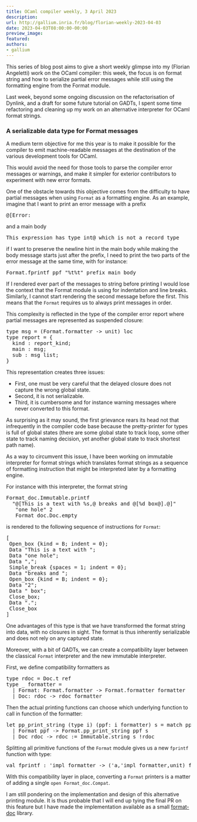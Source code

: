 ```yaml
---
title: OCaml compiler weekly, 3 April 2023
description:
url: http://gallium.inria.fr/blog/florian-weekly-2023-04-03
date: 2023-04-03T08:00:00-00:00
preview_image:
featured:
authors:
- gallium
---
```




  <p>This series of blog post aims to give a short weekly glimpse into my
(Florian Angeletti) work on the OCaml compiler: this week, the focus is
on format string and how to serialize partial error messages while still
using the formatting engine from the Format module.</p>


  

  
<p>Last week, beyond some ongoing discussion on the refactorisation of
Dynlink, and a draft for some future tutorial on GADTs, I spent some
time refactoring and cleaning up my work on an alternative interpreter
for OCaml format strings.</p>
<h3>A serializable
data type for Format messages</h3>
<p>A medium term objective for me this year is to make it possible for
the compiler to emit machine-readable messages at the destination of the
various development tools for OCaml.</p>
<p>This would avoid the need for those tools to parse the compiler error
messages or warnings, and make it simpler for exterior contributors to
experiment with new error formats.</p>
<p>One of the obstacle towards this objective comes from the difficulty
to have partial messages when using <code>Format</code> as a formatting
engine. As an example, imagine that I want to print an error message
with a prefix</p>
<div class="highlight"><pre><span></span><span class="o">@[</span><span class="nc">Error</span><span class="o">:</span>
</pre></div>

<p>and a main body</p>
<div class="highlight"><pre><span></span><span class="nc">This</span> <span class="n">expression</span> <span class="n">has</span> <span class="k">type</span> <span class="kt">int</span><span class="o">@</span> <span class="n">which</span> <span class="n">is</span> <span class="n">not</span> <span class="n">a</span> <span class="n">record</span> <span class="k">type</span>
</pre></div>

<p>if I want to preserve the newline hint in the main body while making
the body message starts just after the prefix, I need to print the two
parts of the error message at the same time, with for instance:</p>
<div class="highlight"><pre><span></span><span class="nn">Format</span><span class="p">.</span><span class="n">fprintf</span> <span class="n">ppf</span> <span class="s2">&quot;%t%t&quot;</span> <span class="n">prefix</span> <span class="n">main_body</span>
</pre></div>

<p>If I rendered ever part of the messages to string before printing I
would lose the context that the Format module is using for indentation
and line breaks. Similarly, I cannot start rendering the second message
before the first. This means that the <code>Format</code> requires us to
always print messages in order.</p>
<p>This complexity is reflected in the type of the compiler error report
where partial messages are represented as suspended closure:</p>
<div class="highlight"><pre><span></span><span class="k">type</span> <span class="n">msg</span> <span class="o">=</span> <span class="o">(</span><span class="nn">Format</span><span class="p">.</span><span class="n">formatter</span> <span class="o">-&gt;</span> <span class="kt">unit</span><span class="o">)</span> <span class="n">loc</span>
<span class="k">type</span> <span class="n">report</span> <span class="o">=</span> <span class="o">{</span>
  <span class="n">kind</span> <span class="o">:</span> <span class="n">report_kind</span><span class="o">;</span>
  <span class="n">main</span> <span class="o">:</span> <span class="n">msg</span><span class="o">;</span>
  <span class="n">sub</span> <span class="o">:</span> <span class="n">msg</span> <span class="kt">list</span><span class="o">;</span>
<span class="o">}</span>
</pre></div>

<p>This representation creates three issues:</p>
<ul>
<li>First, one must be very careful that the delayed closure does not
capture the wrong global state.</li>
<li>Second, it is not serializable.</li>
<li>Third, it is cumbersome and for instance warning messages where
never converted to this format.</li>
</ul>
<p>As surprising as it may sound, the first grievance rears its head not
that infrequently in the compiler code base because the pretty-printer
for types is full of global states (there are some global state to track
loop, some other state to track naming decision, yet another global
state to track shortest path name).</p>
<p>As a way to circumvent this issue, I have been working on immutable
interpreter for format strings which translates format strings as a
sequence of formatting instruction that might be interpreted later by a
formatting engine.</p>
<p>For instance with this interpreter, the format string</p>
<div class="highlight"><pre><span></span><span class="nn">Format_doc</span><span class="p">.</span><span class="nn">Immutable</span><span class="p">.</span><span class="n">printf</span>
  <span class="s2">&quot;@[This is a text with %s,@ breaks and @[%d box@].@]&quot;</span>
   <span class="s2">&quot;one hole&quot;</span> <span class="mi">2</span>
   <span class="nn">Format_doc</span><span class="p">.</span><span class="nn">Doc</span><span class="p">.</span><span class="n">empty</span>
</pre></div>

<p>is rendered to the following sequence of instructions for
<code>Format</code>:</p>
<div class="highlight"><pre><span></span><span class="o">[</span>
 <span class="nc">Open_box</span> <span class="o">{</span><span class="n">kind</span> <span class="o">=</span> <span class="nc">B</span><span class="o">;</span> <span class="n">indent</span> <span class="o">=</span> <span class="mi">0</span><span class="o">};</span>
 <span class="nc">Data</span> <span class="s2">&quot;This is a text with &quot;</span><span class="o">;</span>
 <span class="nc">Data</span> <span class="s2">&quot;one hole&quot;</span><span class="o">;</span>
 <span class="nc">Data</span> <span class="s2">&quot;,&quot;</span><span class="o">;</span>
 <span class="nc">Simple_break</span> <span class="o">{</span><span class="n">spaces</span> <span class="o">=</span> <span class="mi">1</span><span class="o">;</span> <span class="n">indent</span> <span class="o">=</span> <span class="mi">0</span><span class="o">};</span>
 <span class="nc">Data</span> <span class="s2">&quot;breaks and &quot;</span><span class="o">;</span>
 <span class="nc">Open_box</span> <span class="o">{</span><span class="n">kind</span> <span class="o">=</span> <span class="nc">B</span><span class="o">;</span> <span class="n">indent</span> <span class="o">=</span> <span class="mi">0</span><span class="o">};</span>
 <span class="nc">Data</span> <span class="s2">&quot;2&quot;</span><span class="o">;</span>
 <span class="nc">Data</span> <span class="s2">&quot; box&quot;</span><span class="o">;</span>
 <span class="nc">Close_box</span><span class="o">;</span>
 <span class="nc">Data</span> <span class="s2">&quot;.&quot;</span><span class="o">;</span>
 <span class="nc">Close_box</span>
<span class="o">]</span>
</pre></div>

<p>One advantages of this type is that we have transformed the format
string into data, with no closures in sight. The format is thus
inherently serializable and does not rely on any captured state.</p>
<p>Moreover, with a bit of GADTs, we can create a compatibility layer
between the classical <code>Format</code> interpreter and the new
immutable interpreter.</p>
<p>First, we define compatibility formatters as</p>
<div class="highlight"><pre><span></span><span class="k">type</span> <span class="n">rdoc</span> <span class="o">=</span> <span class="nn">Doc</span><span class="p">.</span><span class="n">t</span> <span class="n">ref</span>
<span class="k">type</span> <span class="o">_</span> <span class="n">formatter</span> <span class="o">=</span>
  <span class="o">|</span> <span class="nc">Format</span><span class="o">:</span> <span class="nn">Format</span><span class="p">.</span><span class="n">formatter</span> <span class="o">-&gt;</span> <span class="nn">Format</span><span class="p">.</span><span class="n">formatter</span> <span class="n">formatter</span>
  <span class="o">|</span> <span class="nc">Doc</span><span class="o">:</span> <span class="n">rdoc</span> <span class="o">-&gt;</span> <span class="n">rdoc</span> <span class="n">formatter</span>
</pre></div>

<p>Then the actual printing functions can choose which underlying
function to call in function of the formatter:</p>
<div class="highlight"><pre><span></span><span class="k">let</span> <span class="n">pp_print_string</span> <span class="o">(</span><span class="k">type</span> <span class="n">i</span><span class="o">)</span> <span class="o">(</span><span class="n">ppf</span><span class="o">:</span> <span class="n">i</span> <span class="n">formatter</span><span class="o">)</span> <span class="n">s</span> <span class="o">=</span> <span class="k">match</span> <span class="n">ppf</span> <span class="k">with</span>
  <span class="o">|</span> <span class="nc">Format</span> <span class="n">ppf</span> <span class="o">-&gt;</span> <span class="nn">Format</span><span class="p">.</span><span class="n">pp_print_string</span> <span class="n">ppf</span> <span class="n">s</span>
  <span class="o">|</span> <span class="nc">Doc</span> <span class="n">rdoc</span> <span class="o">-&gt;</span> <span class="n">rdoc</span> <span class="o">:=</span> <span class="nn">Immutable</span><span class="p">.</span><span class="n">string</span> <span class="n">s</span> <span class="o">!</span><span class="n">rdoc</span>
</pre></div>

<p>Splitting all primitive functions of the <code>Format</code> module
gives us a new <code>fprintf</code> function with type:</p>
<div class="highlight"><pre><span></span><span class="k">val</span> <span class="n">fprintf</span> <span class="o">:</span> <span class="k">'</span><span class="n">impl</span> <span class="n">formatter</span> <span class="o">-&gt;</span> <span class="o">(</span><span class="k">'</span><span class="n">a</span><span class="o">,</span><span class="k">'</span><span class="n">impl</span> <span class="n">formatter</span><span class="o">,</span><span class="kt">unit</span><span class="o">)</span> <span class="n">format</span> <span class="o">-&gt;</span> <span class="k">'</span><span class="n">a</span>
</pre></div>

<p>With this compatibility layer in place, converting a
<code>Format</code> printers is a matter of adding a single
<code>open Format_doc.Compat</code>.</p>
<p>I am still pondering on the implementation and design of this
alternative printing module. It is thus probable that I will end up
tying the final PR on this feature but I have made the implementation
available as a small <a href="https://github.com/Octachron/format-doc">format-doc</a>
library.</p>


  
